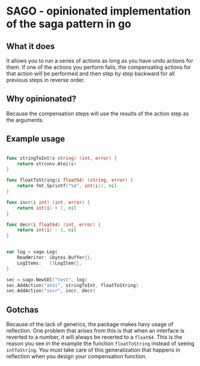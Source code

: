 # SAGO - opinionated implementation of the saga pattern in go

## What it does

It allows you to run a series of actions as long as you have undo actions for them. If one of the actions you perform fails, the compensating actions for that action will be performed and then step by step backward for all previous steps in reverse order.

## Why opinionated?

Because the compensation steps will use the results of the action step as the arguments.

## Example usage

```go

func stringToInt(s string) (int, error) {
	return strconv.Atoi(s)
}

func floatToString(i float64) (string, error) {
	return fmt.Sprintf("%d", int(i)), nil
}

func incr(i int) (int, error) {
	return int(i) + 1, nil
}

func decr(i float64) (int, error) {
	return int(i) - 1, nil
}


var log = sago.Log{
	ReadWriter: &bytes.Buffer{},
	LogItems:   []LogItem{},
}

sec = sago.NewSEC("test", log)
sec.AddAction("atoi", stringToInt, floatToString)
sec.AddAction("incr", incr, decr)

```

## Gotchas

Because of the lack of generics, the package makes havy usage of reflection. 
One problem that arises from this is that when an interface is reverted to a number, it will always be reverted to a ```float64```.
This is the reason you see in the example the function ```floatToString``` instead of seeing ```intToString```.
You must take care of this generalization that happens in reflection when you design your compensation function.